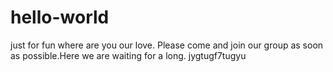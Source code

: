 # hello-world
just for fun
where are you our love. Please come and join our group as soon as possible.Here we are waiting for a long.
jygtugf7tugyu
